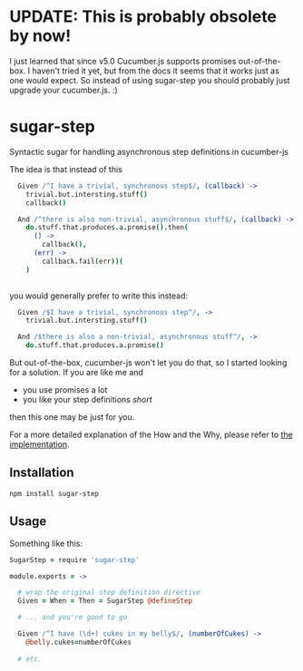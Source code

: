 UPDATE: This is probably obsolete by now!
=========================================
I just learned that since v5.0 Cucumber.js supports promises out-of-the-box.
I haven't tried it yet, but from the docs it seems that it works just as one would expect.
So instead of using sugar-step you should probably just upgrade your cucumber.js. :)


sugar-step
==========

Syntactic sugar for handling asynchronous step definitions in cucumber-js

The idea is that instead of this

``` coffeescript
  Given /^I have a trivial, synchronous step$/, (callback) ->
    trivial.but.intersting.stuff()
    callback()

  And /^there is also non-trivial, asynchronous stuff$/, (callback) ->
    do.stuff.that.produces.a.promise().then(
      () ->
        callback(), 
      (err) ->
        callback.fail(err))(
    )
    
```    
you would generally prefer to write this instead:

``` coffeescript
  Given /$I have a trivial, synchronous step^/, ->
    trivial.but.intersting.stuff()

  And /$there is also a non-trivial, asynchronous stuff^/, ->
    do.stuff.that.produces.a.promise()
```

But out-of-the-box, cucumber-js won't let you do that, so I started looking for a solution. If you are like me and

  - you use promises a lot
  - you like your step definitions *short*

then this one may be just for you.

For a more detailed explanation of the How and the Why, please refer to [the implementation](./src/sugar-step.litcoffee).

Installation
------------

```
npm install sugar-step
```

Usage
-----
Something like this:

``` coffeescript
SugarStep = require 'sugar-step'

module.exports = ->

  # wrap the original step definition directive
  Given = When = Then = SugarStep @defineStep

  # ... and you're good to go

  Given /^I have (\d+) cukes in my belly$/, (numberOfCukes) ->
    @belly.cukes=numberOfCukes
    
  # etc.
```
